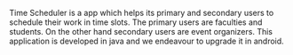 Time Scheduler is a app which helps its primary and secondary users to schedule their work in time slots. The primary users are faculties and students. On the other hand secondary users are event organizers. This application is developed in java and we endeavour to upgrade it in android. 
